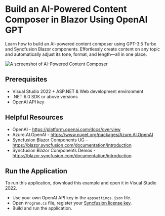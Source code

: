 # Build an AI-Powered Content Composer in Blazor Using OpenAI GPT
Learn how to build an AI-powered content composer using GPT-3.5 Turbo and Syncfusion Blazor components. Effortlessly create content on any topic and automatically adjust its tone, format, and length—all in one place.

![A screenshot of AI-Powered Content Composer](ai-content-composer-gif.gif "AI-Powered Content Composer")

## Prerequisites
- Visual Studio 2022 + ASP.NET & Web development environment
- .NET 6.0 SDK or above versions
- OpenAI API key

## Helpful Resources
- OpenAI - https://platform.openai.com/docs/overview 
- Azure.AI.OpenAI - https://www.nuget.org/packages/Azure.AI.OpenAI
- Syncfusion Blazor Components UG - https://blazor.syncfusion.com/documentation/introduction
- Syncfusion Blazor Components Demos - https://blazor.syncfusion.com/documentation/introduction

## Run the Application
To run this application, download this example and open it in Visual Studio 2022. 
- Use your own OpenAI API key in the `appsettings.json` file.
- Open `Program.cs` file, register your [Syncfusion license key](https://blazor.syncfusion.com/documentation/getting-started/license-key/how-to-generate).
- Build and run the application.

